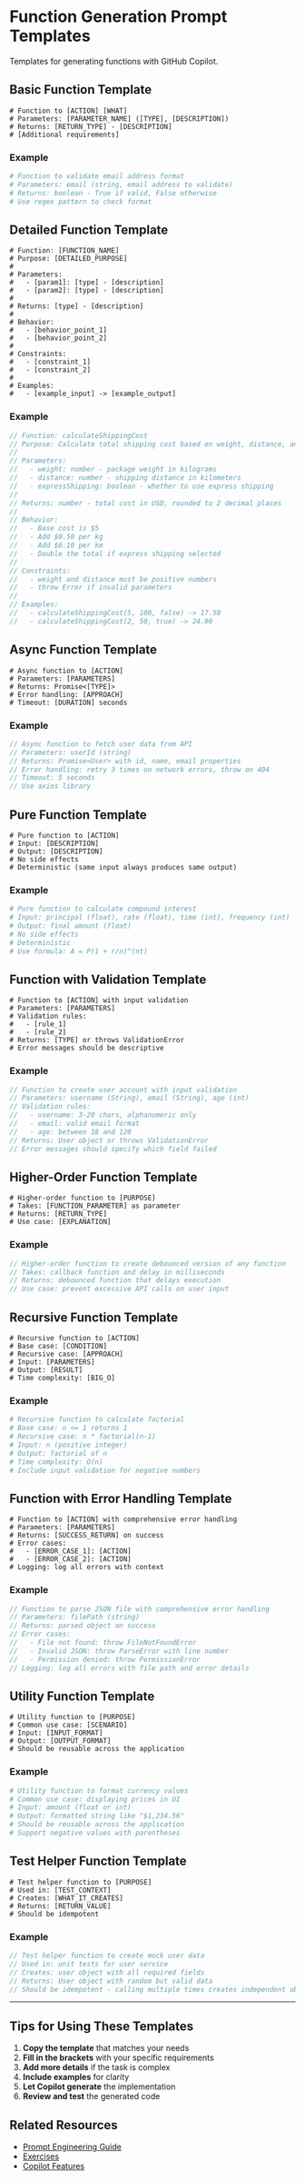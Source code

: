 # Function Generation Prompt Templates

Templates for generating functions with GitHub Copilot.

## Basic Function Template

```
# Function to [ACTION] [WHAT]
# Parameters: [PARAMETER_NAME] ([TYPE], [DESCRIPTION])
# Returns: [RETURN_TYPE] - [DESCRIPTION]
# [Additional requirements]
```

### Example

```python
# Function to validate email address format
# Parameters: email (string, email address to validate)
# Returns: boolean - True if valid, False otherwise
# Use regex pattern to check format
```

## Detailed Function Template

```
# Function: [FUNCTION_NAME]
# Purpose: [DETAILED_PURPOSE]
# 
# Parameters:
#   - [param1]: [type] - [description]
#   - [param2]: [type] - [description]
# 
# Returns: [type] - [description]
# 
# Behavior:
#   - [behavior_point_1]
#   - [behavior_point_2]
# 
# Constraints:
#   - [constraint_1]
#   - [constraint_2]
# 
# Examples:
#   - [example_input] -> [example_output]
```

### Example

```javascript
// Function: calculateShippingCost
// Purpose: Calculate total shipping cost based on weight, distance, and options
// 
// Parameters:
//   - weight: number - package weight in kilograms
//   - distance: number - shipping distance in kilometers
//   - expressShipping: boolean - whether to use express shipping
// 
// Returns: number - total cost in USD, rounded to 2 decimal places
// 
// Behavior:
//   - Base cost is $5
//   - Add $0.50 per kg
//   - Add $0.10 per km
//   - Double the total if express shipping selected
// 
// Constraints:
//   - weight and distance must be positive numbers
//   - throw Error if invalid parameters
// 
// Examples:
//   - calculateShippingCost(5, 100, false) -> 17.50
//   - calculateShippingCost(2, 50, true) -> 24.00
```

## Async Function Template

```
# Async function to [ACTION]
# Parameters: [PARAMETERS]
# Returns: Promise<[TYPE]>
# Error handling: [APPROACH]
# Timeout: [DURATION] seconds
```

### Example

```typescript
// Async function to fetch user data from API
// Parameters: userId (string)
// Returns: Promise<User> with id, name, email properties
// Error handling: retry 3 times on network errors, throw on 404
// Timeout: 5 seconds
// Use axios library
```

## Pure Function Template

```
# Pure function to [ACTION]
# Input: [DESCRIPTION]
# Output: [DESCRIPTION]
# No side effects
# Deterministic (same input always produces same output)
```

### Example

```python
# Pure function to calculate compound interest
# Input: principal (float), rate (float), time (int), frequency (int)
# Output: final amount (float)
# No side effects
# Deterministic
# Use formula: A = P(1 + r/n)^(nt)
```

## Function with Validation Template

```
# Function to [ACTION] with input validation
# Parameters: [PARAMETERS]
# Validation rules:
#   - [rule_1]
#   - [rule_2]
# Returns: [TYPE] or throws ValidationError
# Error messages should be descriptive
```

### Example

```java
// Function to create user account with input validation
// Parameters: username (String), email (String), age (int)
// Validation rules:
//   - username: 3-20 chars, alphanumeric only
//   - email: valid email format
//   - age: between 18 and 120
// Returns: User object or throws ValidationError
// Error messages should specify which field failed
```

## Higher-Order Function Template

```
# Higher-order function to [PURPOSE]
# Takes: [FUNCTION_PARAMETER] as parameter
# Returns: [RETURN_TYPE]
# Use case: [EXPLANATION]
```

### Example

```javascript
// Higher-order function to create debounced version of any function
// Takes: callback function and delay in milliseconds
// Returns: debounced function that delays execution
// Use case: prevent excessive API calls on user input
```

## Recursive Function Template

```
# Recursive function to [ACTION]
# Base case: [CONDITION]
# Recursive case: [APPROACH]
# Input: [PARAMETERS]
# Output: [RESULT]
# Time complexity: [BIG_O]
```

### Example

```python
# Recursive function to calculate factorial
# Base case: n <= 1 returns 1
# Recursive case: n * factorial(n-1)
# Input: n (positive integer)
# Output: factorial of n
# Time complexity: O(n)
# Include input validation for negative numbers
```

## Function with Error Handling Template

```
# Function to [ACTION] with comprehensive error handling
# Parameters: [PARAMETERS]
# Returns: [SUCCESS_RETURN] on success
# Error cases:
#   - [ERROR_CASE_1]: [ACTION]
#   - [ERROR_CASE_2]: [ACTION]
# Logging: log all errors with context
```

### Example

```typescript
// Function to parse JSON file with comprehensive error handling
// Parameters: filePath (string)
// Returns: parsed object on success
// Error cases:
//   - File not found: throw FileNotFoundError
//   - Invalid JSON: throw ParseError with line number
//   - Permission denied: throw PermissionError
// Logging: log all errors with file path and error details
```

## Utility Function Template

```
# Utility function to [PURPOSE]
# Common use case: [SCENARIO]
# Input: [INPUT_FORMAT]
# Output: [OUTPUT_FORMAT]
# Should be reusable across the application
```

### Example

```python
# Utility function to format currency values
# Common use case: displaying prices in UI
# Input: amount (float or int)
# Output: formatted string like "$1,234.56"
# Should be reusable across the application
# Support negative values with parentheses
```

## Test Helper Function Template

```
# Test helper function to [PURPOSE]
# Used in: [TEST_CONTEXT]
# Creates: [WHAT_IT_CREATES]
# Returns: [RETURN_VALUE]
# Should be idempotent
```

### Example

```javascript
// Test helper function to create mock user data
// Used in: unit tests for user service
// Creates: user object with all required fields
// Returns: User object with random but valid data
// Should be idempotent - calling multiple times creates independent objects
```

---

## Tips for Using These Templates

1. **Copy the template** that matches your needs
2. **Fill in the brackets** with your specific requirements
3. **Add more details** if the task is complex
4. **Include examples** for clarity
5. **Let Copilot generate** the implementation
6. **Review and test** the generated code

## Related Resources

- [Prompt Engineering Guide](../../guides/prompt-engineering-guide.md)
- [Exercises](../../cheatsheets/exercises.md)
- [Copilot Features](../../cheatsheets/copilot-features.md)

